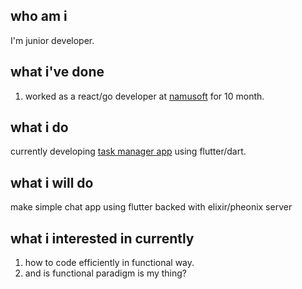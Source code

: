 ## who am i
I'm junior developer.
## what i've done
1. worked as a react/go developer at [namusoft](https://www.namusoft.co.kr) for 10 month.
## what i do
currently developing [task manager app](https://github.com/krapjost/non) using flutter/dart.
## what i will do
make simple chat app using flutter backed with elixir/pheonix server 
## what i interested in currently
1. how to code efficiently in functional way.
2. and is functional paradigm is my thing?
